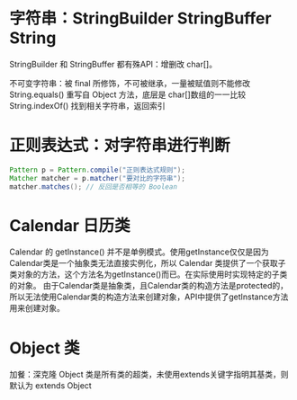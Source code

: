 # 字符串：StringBuilder StringBuffer String
StringBuilder 和 StringBuffer 都有殊API：增删改 char[]。

不可变字符串：被 final 所修饰，不可被继承，一量被赋值则不能修改
String.equals() 重写自 Object 方法，底层是 char[]数组的一一比较
String.indexOf() 找到相关字符串，返回索引

# 正则表达式：对字符串进行判断
```java
Pattern p = Pattern.compile("正则表达式规则");
Matcher matcher = p.matcher("要对比的字符串");
matcher.matches(); // 反回是否相等的 Boolean
```

# Calendar 日历类
Calendar 的 getInstance() 并不是单例模式。使用getInstance仅仅是因为Calendar类是一个抽象类无法直接实例化，所以 Calendar 类提供了一个获取子类对象的方法，这个方法名为getInstance()而已。在实际使用时实现特定的子类的对象。
由于Calendar类是抽象类，且Calendar类的构造方法是protected的，所以无法使用Calendar类的构造方法来创建对象，API中提供了getInstance方法用来创建对象。

# Object 类
加餐：深克隆
Object 类是所有类的超类，未使用extends关键字指明其基类，则默认为 extends Object